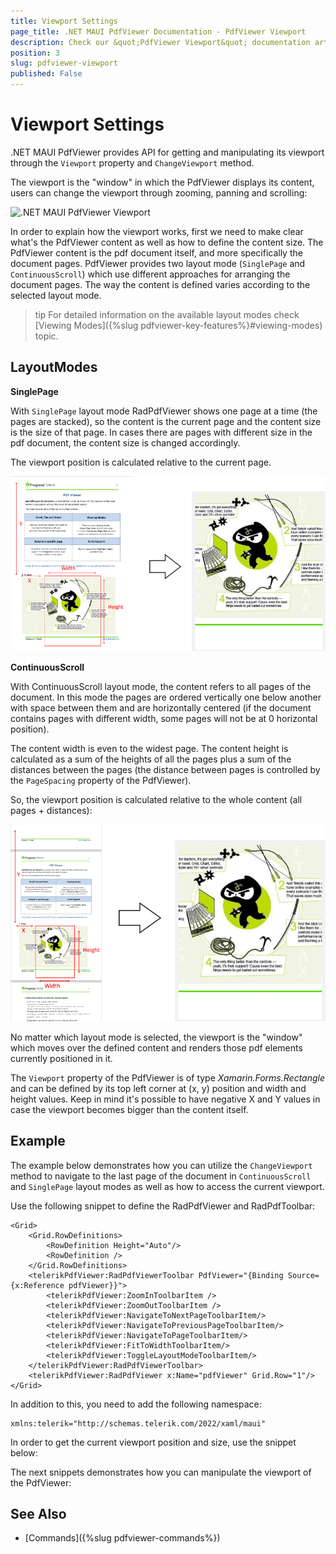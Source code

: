 ```yaml
---
title: Viewport Settings
page_title: .NET MAUI PdfViewer Documentation - PdfViewer Viewport
description: Check our &quot;PdfViewer Viewport&quot; documentation article for Telerik PdfViewer for .NET MAUI control.
position: 3
slug: pdfviewer-viewport
published: False
---
```


# Viewport Settings

.NET MAUI PdfViewer provides API for getting and manipulating its viewport through the `Viewport` property and `ChangeViewport` method. 

The viewport is the "window" in which the PdfViewer displays its content, users can change the viewport through zooming, panning and scrolling:

![.NET MAUI PdfViewer Viewport](images/pdfviewer-viewport.gif)

In order to explain how the viewport works, first we need to make clear what's the PdfViewer content as well as how to define the content size. The PdfViewer content is the pdf document itself, and more specifically the document pages. PdfViewer provides two layout mode (`SinglePage` and `ContinuousScroll`) which use different approaches for arranging the document pages. The way the content is defined varies according to the selected layout mode.

>tip For detailed information on the available layout modes check [Viewing Modes]({%slug pdfviewer-key-features%}#viewing-modes) topic.

## LayoutModes

**SinglePage**

With `SinglePage` layout mode RadPdfViewer shows one page at a time (the pages are stacked), so the content is the current page and the content size is the size of that page. In cases there are pages with different size in the pdf document, the content size is changed accordingly. 

The viewport position is calculated relative to the current page.

![.NET MAUI PdfViewer SinglePage LayoutMode](images/pdfviewer-viewport-singlepage.png)

**ContinuousScroll**

With ContinuousScroll layout mode, the content refers to all pages of the document. In this mode the pages are ordered vertically one below another with space between them and are horizontally centered (if the document contains pages with different width, some pages will not be at 0 horizontal position). 

The content width is even to the widest page. The content height is calculated as a sum of the heights of all the pages plus a sum of the distances between the pages (the distance between pages is controlled by the `PageSpacing` property of the PdfViewer).

So, the viewport position is calculated relative to the whole content (all pages + distances):

![.NET MAUI PdfViewer ContinuousScroll LayoutMode](images/pdfviewer-viewport-continuous.png)

No matter which layout mode is selected, the viewport is the "window" which moves over the defined content and renders those pdf elements currently positioned in it.

The `Viewport` property of the PdfViewer is of type *Xamarin.Forms.Rectangle* and can be defined by its top left corner at (x, y) position and width and height values. Keep in mind it's possible to have negative X and Y values in case the viewport becomes bigger than the content itself.

## Example

The example below demonstrates how you can utilize the `ChangeViewport` method to navigate to the last page of the document in `ContinuousScroll` and `SinglePage` layout modes as well as how to access the current viewport.

Use the following snippet to define the RadPdfViewer and RadPdfToolbar:

```XAML
<Grid>
	<Grid.RowDefinitions>
		<RowDefinition Height="Auto"/>
		<RowDefinition />
	</Grid.RowDefinitions>
	<telerikPdfViewer:RadPdfViewerToolbar PdfViewer="{Binding Source={x:Reference pdfViewer}}">
		<telerikPdfViewer:ZoomInToolbarItem />
		<telerikPdfViewer:ZoomOutToolbarItem />
		<telerikPdfViewer:NavigateToNextPageToolbarItem/>
		<telerikPdfViewer:NavigateToPreviousPageToolbarItem/>
		<telerikPdfViewer:NavigateToPageToolbarItem/>
		<telerikPdfViewer:FitToWidthToolbarItem/>
		<telerikPdfViewer:ToggleLayoutModeToolbarItem/>
	</telerikPdfViewer:RadPdfViewerToolbar>
	<telerikPdfViewer:RadPdfViewer x:Name="pdfViewer" Grid.Row="1"/>
</Grid>
```

In addition to this, you need to add the following namespace:

```XAML
xmlns:telerik="http://schemas.telerik.com/2022/xaml/maui"
```

In order to get the current viewport  position and size, use the snippet below:

<snippet id='pdfviewer-viewport-getviewport' />

The next snippets demonstrates how you can manipulate the viewport of the PdfViewer:

<snippet id='pdfviewer-viewport-setviewport' />

## See Also

- [Commands]({%slug pdfviewer-commands%})
